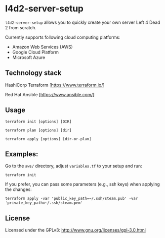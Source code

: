 # l4d2-server-setup

`l4d2-server-setup` allows you to quickly create your own server Left 4 Dead 2 from scratch.

Currently supports following cloud computing platforms:

- Amazon Web Services (AWS)
- Google Cloud Platform
- Microsoft Azure

## Technology stack

HashiCorp Terraform [https://www.terraform.io/]

Red Hat Ansible [https://www.ansible.com/]

## Usage

```
terraform init [options] [DIR]
```

```
terraform plan [options] [dir]
```

```
terraform apply [options] [dir-or-plan]
```

## Examples:

Go to the `aws/` directory, adjust `variables.tf` to your setup and run:
```
terraform init
```

If you prefer, you can pass some parameters (e.g., ssh keys) when applying the changes:
```
terraform apply -var 'public_key_path=~/.ssh/steam.pub' -var 'private_key_path=~/.ssh/steam.pem'
```

## License

Licensed under the GPLv3: http://www.gnu.org/licenses/gpl-3.0.html

